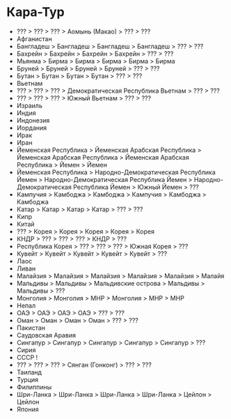 # Кара-Тур

*   ???         >   ???             >   ???             >   Аомынь (Макао)  >   ???             >   ???
*   Афганистан
*   Бангладеш   >   Бангладеш       >   Бангладеш       >   Бангладеш       >   ???             >   ???
*   Бахрейн     >   Бахрейн         >   Бахрейн         >   Бахрейн         >   ???             >   ???
*   Мьянма      >   Бирма           >   Бирма           >   Бирма           >   Бирма           >   Бирма
*   Бруней      >   Бруней          >   Бруней          >   Бруней          >   ???             >   ???
*   Бутан       >   Бутан           >   Бутан           >   Бутан           >   ???             >   ???
*   Вьетнам
*   ???         >   ???             >   ???             >   Демократическая Республика Вьетнам  >   ??? >   ???
*   ???         >   ???             >   ???             >   Южный Вьетнам   >   ???             >   ???
*   Израиль
*   Индия
*   Индонезия
*   Иордания
*   Ирак
*   Иран
*   Йеменская Республика   >   Йеменская Арабская Республика            >   Йеменская Арабская Республика            >   Йеменская Арабская Республика              >   Йемен       >   Йемен
*   Йеменская Республика   >   Народно-Демократическая Республика Йемен >   Народно-Демократическая Республика Йемен >   Народно-Демократическая Республика Йемен   >   Южный Йемен >   ???
*   Кампучия    >   Камбоджа        >   Камбоджа        >   Кампучия        >   Камбоджа        >   Камбоджа
*   Катар       >   Катар           >   Катар           >   Катар           >   ???             >   ???
*   Кипр
*   Китай
*   ???         >   Корея           >   Корея           >   Корея           >   Корея           >   Корея
*   КНДР        >   ???             >   ???             >   ???             >   КНДР            >   ???
*   Республика Корея    >   ???     >   ???             >   ???             >   Южная Корея     >   ???
*   Кувейт      >   Кувейт          >   Кувейт          >   Кувейт          >   Кувейт          >   ???
*   Лаос
*   Ливан
*   Малайзия    >   Малайзия        >   Малайзия        >   Малайзия        >   Малайзия        >   Малайя
*   Мальдивы    >   Мальдивы        >   Мальдивские острова >   Мальдивы    >   Мальдивы        >   ???
*   Монголия    >   Монголия        >   МНР             >   Монголия        >   МНР             >   МНР
*   Непал
*   ОАЭ         >   ОАЭ             >   ОАЭ             >   ОАЭ             >   ???             >   ???
*   Оман        >   Оман            >   Оман            >   Оман            >   ???             >   ???
*   Пакистан
*   Саудовская Аравия
*   Сингапур    >   Сингапур        >   Сингапур        >   Сингапур        >   Сингапур        >   ???
*   Сирия
*   СССР        !
*   ???         >   ???             >   ???             >   Сянган (Гонконг)    >   ???         >   ???
*   Таиланд
*   Турция
*   Филиппины
*   Шри-Ланка   >   Шри-Ланка       >   Шри-Ланка       >   Шри-Ланка       >   Цейлон          >   Цейлон
*   Япония
